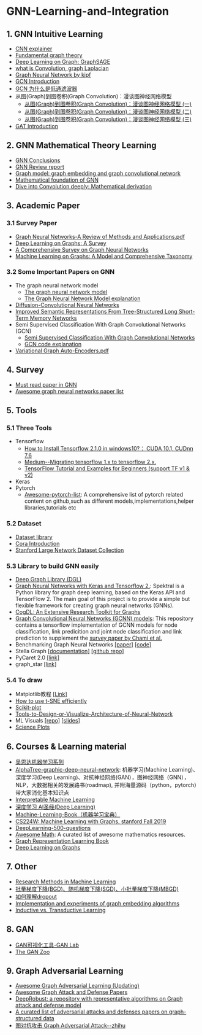 # GNN-Learning-and-Integration

## 1. GNN Intuitive Learning
- [CNN explainer](https://github.com/poloclub/cnn-explainer)
- [Fundamental graph theory](https://www.bilibili.com/video/av62661713/?spm_id_from=333.788.videocard.3)
- [Deep Learning on Graph: GraphSAGE](https://www.bilibili.com/video/av51673220/?spm_id_from=333.788.videocard.1)
- [what is Convolution, graph Laplacian](https://zhuanlan.zhihu.com/p/54505069)
- [Graph Neural Network by kipf](http://tkipf.github.io/graph-convolutional-networks/)
- [GCN Introduction](https://zhuanlan.zhihu.com/p/120311352)
- [GCN 为什么是低通滤波器](https://zhuanlan.zhihu.com/p/142640571)
- 从图(Graph)到图卷积(Graph Convolution)：漫谈图神经网络模型
  - [从图(Graph)到图卷积(Graph Convolution)：漫谈图神经网络模型 (一)](https://www.cnblogs.com/SivilTaram/p/graph_neural_network_1.html)
  - [从图(Graph)到图卷积(Graph Convolution)：漫谈图神经网络模型 (二)](https://www.cnblogs.com/SivilTaram/p/graph_neural_network_2.html)
  - [从图(Graph)到图卷积(Graph Convolution)：漫谈图神经网络模型 (三)](https://www.cnblogs.com/SivilTaram/p/graph_neural_network_3.html)
- [GAT Introduction](https://zhuanlan.zhihu.com/p/112938037)

## 2. GNN Mathematical Theory Learning
- [GNN Conclusions](https://zhuanlan.zhihu.com/p/76001080)
- [GNN Review report](https://github.com/Billy1900/GNN-Learning-and-Integration/blob/master/GNN_Review1.1.pdf)
- [Graph model: graph embedding and graph convolutional network](https://zhuanlan.zhihu.com/p/65539782)
- [Mathematical foundation of GNN](http://xtf615.com/2019/02/24/gcn/)
- [Dive into Convolution deeply: Mathematical derivation](https://www.zhihu.com/question/54504471/answer/332657604)

## 3. Academic Paper
### 3.1 Survey Paper
- [Graph Neural Networks-A Review of Methods and Applications.pdf](https://arxiv.org/abs/1812.08434)
- [Deep Learning on Graphs: A Survey](https://arxiv.org/pdf/1812.04202.pdf)
- [A Comprehensive Survey on Graph Neural Networks](https://arxiv.org/abs/1901.00596)
- [Machine Learning on Graphs: A Model and Comprehensive Taxonomy](https://arxiv.org/pdf/2005.03675.pdf)
### 3.2 Some Important Papers on GNN
- The graph neural network model
  - [The graph neural network model](http://persagen.com/files/misc/scarselli2009graph.pdf)
  - [The Graph Neural Network Model explanation](https://github.com/Billy1900/GNN-Learning-and-Integration/blob/master/%E8%AE%BA%E6%96%87%E3%80%8AThe%20Graph%20Neural%20Network%20Model%E3%80%8B%E4%B8%ADGNN%E6%A8%A1%E5%9E%8B%E5%8F%8A%E5%AE%9E%E7%8E%B0%E7%BB%86%E8%8A%82.pdf)
- [Diffusion-Convolutional Neural Networks](https://papers.nips.cc/paper/6212-diffusion-convolutional-neural-networks.pdf)
- [Improved Semantic Representations From Tree-Structured Long Short-Term Memory Networks](https://arxiv.org/abs/1503.00075)
- Semi Supervised Classification With Graph Convolutional Networks (GCN)
  - [Semi Supervised Classification With Graph Convolutional Networks](https://arxiv.org/abs/1609.02907)
  - [GCN code explanation](https://blog.csdn.net/yyl424525/article/details/100634211)
- [Variational Graph Auto-Encoders.pdf](https://arxiv.org/abs/1611.07308)

## 4. Survey
- [Must read paper in GNN](https://github.com/Billy1900/GNN-Learning-and-Integration/blob/master/Must_read_paper_GNN.md)
- [Awesome graph neural networks paper list](https://github.com/nnzhan/Awesome-Graph-Neural-Networks)

## 5. Tools
### 5.1 Three Tools
  - Tensorflow
    - [How to Install Tensorflow 2.1.0 in windows10?： CUDA 10.1, CUDnn 7.6](https://blog.csdn.net/weixin_44170512/article/details/103990592)
    - [Medium--Migrating tensorflow 1.x to tensorflow 2.x.](https://medium.com/tensorflow/upgrading-your-code-to-tensorflow-2-0-f72c3a4d83b5)
    - [TensorFlow Tutorial and Examples for Beginners (support TF v1 & v2)](https://github.com/aymericdamien/TensorFlow-Examples)
  - Keras
  - Pytorch
    - [Awesome-pytorch-list](https://github.com/bharathgs/Awesome-pytorch-list): A comprehensive list of pytorch related content on github,such as different models,implementations,helper libraries,tutorials etc
### 5.2 Dataset
  - [Dataset library](https://linqs.soe.ucsc.edu/data)
  - [Cora Introduction](https://blog.csdn.net/yeziand01/article/details/93374216)
  - [Stanford Large Network Dataset Collection](https://snap.stanford.edu/data/)
### 5.3 Library to build GNN easily
- [Deep Graph Library (DGL)](https://github.com/dmlc/dgl)
- [Graph Neural Networks with Keras and Tensorflow 2.](https://github.com/danielegrattarola/spektral): Spektral is a Python library for graph deep learning, based on the Keras API and TensorFlow 2. The main goal of this project is to provide a simple but flexible framework for creating graph neural networks (GNNs).
- [CogDL: An Extensive Research Toolkit for Graphs](https://github.com/THUDM/cogdl/)
- [Graph Convolutional Neural Networks (GCNN) models](https://github.com/google/gcnn-survey-paper): This repository contains a tensorflow implementation of GCNN models for node classification, link predicition and joint node classification and link prediction to supplement the [survey paper by Chami et al.](https://arxiv.org/pdf/2005.03675.pdf)
- Benchmarking Graph Neural Networks [[paper]](https://arxiv.org/pdf/2003.00982v3.pdf) [[code]](https://github.com/graphdeeplearning/benchmarking-gnns)
- Stella Graph [[documentation]](https://stellargraph.readthedocs.io/en/stable/index.html) [[github repo]](https://github.com/stellargraph/stellargraph)
- PyCaret 2.0 [[link]](https://github.com/pycaret/pycaret)
- graph_star [[link]](https://github.com/graph-star-team/graph_star)
### 5.4 To draw
- Matplotlib教程 [[Link]](https://morvanzhou.github.io/tutorials/data-manipulation/plt/)
- [How to use t-SNE efficiently](https://distill.pub/2016/misread-tsne/)
- [Scikit-plot](https://github.com/reiinakano/scikit-plot)
- [Tools-to-Design-or-Visualize-Architecture-of-Neural-Network](https://github.com/ashishpatel26/Tools-to-Design-or-Visualize-Architecture-of-Neural-Network)
- ML Visuals [[repo]](https://github.com/dair-ai/ml-visuals) [[slides]](https://docs.google.com/presentation/d/11mR1nkIR9fbHegFkcFq8z9oDQ5sjv8E3JJp1LfLGKuk/edit#slide=id.g85a0789696_743_21)
- [Science Plots](https://github.com/garrettj403/SciencePlots)

## 6. Courses & Learning material
- [吴恩达机器学习系列](https://zhuanlan.zhihu.com/p/108243142)
- [AlphaTree-graphic-deep-neural-network](https://github.com/weslynn/AlphaTree-graphic-deep-neural-network): 机器学习(Machine Learning)、深度学习(Deep Learning)、对抗神经网络(GAN），图神经网络（GNN），NLP，大数据相关的发展路书(roadmap), 并附海量源码（python，pytorch）带大家消化基本知识点
- [Interpretable Machine Learning](https://github.com/christophM/interpretable-ml-book)
- [深度学习 AI圣经(Deep Learning)](https://github.com/MingchaoZhu/DeepLearning)
- [Machine-Learning-Book（机器学习宝典）](https://github.com/yuanxiaosc/Machine-Learning-Book)
- [CS224W: Machine Learning with Graphs, stanford Fall 2019](http://web.stanford.edu/class/cs224w/)
- [DeepLearning-500-questions](https://github.com/scutan90/DeepLearning-500-questions)
- [Awesome Math](https://github.com/llSourcell/learn_math_fast): A curated list of awesome mathematics resources.
- [Graph Representation Learning Book](https://www.cs.mcgill.ca/~wlh/grl_book/)
- [Deep Learning on Graphs](https://cse.msu.edu/~mayao4/dlg_book/)

## 7. Other
- [Research Methods in Machine Learning](https://github.com/Billy1900/GNN-Learning-and-Integration/blob/master/new-in-ml-2019.pdf)
- [批量梯度下降(BGD)、随机梯度下降(SGD)、小批量梯度下降(MBGD)](https://zhuanlan.zhihu.com/p/72929546)
- [如何理解dropout](https://blog.csdn.net/stdcoutzyx/article/details/49022443)
- [Implementation and experiments of graph embedding algorithms](https://github.com/shenweichen/GraphEmbedding)
- [Inductive vs. Transductive Learning](https://towardsdatascience.com/inductive-vs-transductive-learning-e608e786f7d)

## 8. GAN
- [GAN可视化工具-GAN Lab](https://zhuanlan.zhihu.com/p/111904496)
- [The GAN Zoo](https://github.com/hindupuravinash/the-gan-zoo)

## 9. Graph Adversarial Learning
- [Awesome Graph Adversarial Learning (Updating)](https://github.com/gitgiter/Graph-Adversarial-Learning)
- [Awesome Graph Attack and Defense Papers](https://github.com/Billy1900/GCN-DP/blob/master/Awesome%20Graph%20Attack%20and%20Defense%20Papers.md)
- [DeepRobust: a repository with representative algorithms on Graph attack and defense model](https://github.com/DSE-MSU/DeepRobust/tree/master/deeprobust/graph)
- [A curated list of adversarial attacks and defenses papers on graph-structured data](https://github.com/safe-graph/graph-adversarial-learning-literature)
- [图对抗攻击 Graph Adversarial Attack--zhihu](https://zhuanlan.zhihu.com/p/88934914)
